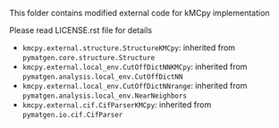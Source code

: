 This folder contains modified external code for kMCpy implementation

Please read LICENSE.rst file for details

- `kmcpy.external.structure.StructureKMCpy`: inherited from `pymatgen.core.structure.Structure`
- `kmcpy.external.local_env.CutOffDictNNKMCpy`: inherited from `pymatgen.analysis.local_env.CutOffDictNN`
- `kmcpy.external.local_env.CutOffDictNNrange`: inherited from `pymatgen.analysis.local_env.NearNeighbors`
- `kmcpy.external.cif.CifParserKMCpy`: inherited from `pymatgen.io.cif.CifParser`
